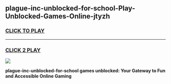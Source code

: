 
## plague-inc-unblocked-for-school-Play-Unblocked-Games-Online-jtyzh
<h3>
<a href="https://premium76.site?title=plague-inc-unblocked-for-school&ref=25A">CLICK TO PLAY</a></h3>
<hr>

<h3>
<a href="https://premium76.site?title=plague-inc-unblocked-for-school&ref=25A">CLICK 2 PLAY</a>
  
</h3>

<a href="https://premium76.site?title=plague-inc-unblocked-for-school&ref=25A"><img src="https://clearcache.store/games.png"></a>


**plague-inc-unblocked-for-school games unblocked: Your Gateway to Fun and Accessible Online Gaming**
